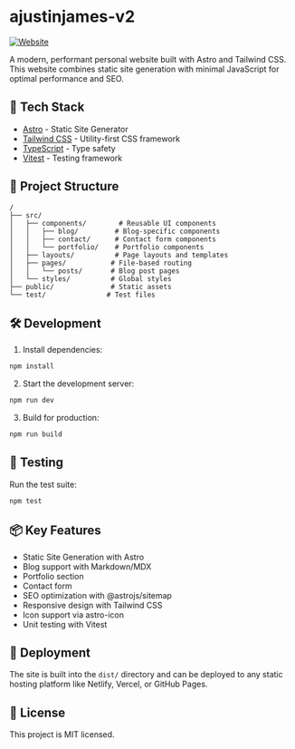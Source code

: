 # ajustinjames-v2

[![Website](https://img.shields.io/badge/website-ajustinjames.com-blue?style=flat-square&logo=internet-explorer)](https://ajustinjames.com)

A modern, performant personal website built with Astro and Tailwind CSS. This website combines static site generation with minimal JavaScript for optimal performance and SEO.

## 🚀 Tech Stack

- [Astro](https://astro.build) - Static Site Generator
- [Tailwind CSS](https://tailwindcss.com) - Utility-first CSS framework
- [TypeScript](https://www.typescriptlang.org/) - Type safety
- [Vitest](https://vitest.dev) - Testing framework

## 📁 Project Structure

```text
/
├── src/
│   ├── components/        # Reusable UI components
│   │   ├── blog/         # Blog-specific components
│   │   ├── contact/      # Contact form components
│   │   └── portfolio/    # Portfolio components
│   ├── layouts/          # Page layouts and templates
│   ├── pages/           # File-based routing
│   │   └── posts/       # Blog post pages
│   └── styles/          # Global styles
├── public/              # Static assets
└── test/               # Test files
```

## 🛠️ Development

1. Install dependencies:
```bash
npm install
```

2. Start the development server:
```bash
npm run dev
```

3. Build for production:
```bash
npm run build
```

## 🧪 Testing

Run the test suite:
```bash
npm test
```

## 📦 Key Features

- Static Site Generation with Astro
- Blog support with Markdown/MDX
- Portfolio section
- Contact form
- SEO optimization with @astrojs/sitemap
- Responsive design with Tailwind CSS
- Icon support via astro-icon
- Unit testing with Vitest

## 🚀 Deployment

The site is built into the `dist/` directory and can be deployed to any static hosting platform like Netlify, Vercel, or GitHub Pages.

## 📝 License

This project is MIT licensed.
